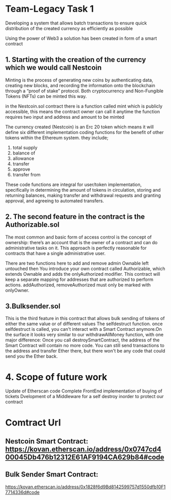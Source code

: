 # Team-Legacy Task 1

Developing a system that allows batch transactions to ensure quick distribution of the created currency as efficiently as possible

Using the power of Web3 a solution has been created in form of a smart contract

## 1. Starting with the creation of the currency which we would call Nestcoin

Minting is the process of generating new coins by authenticating data, creating new blocks, and recording the information
onto the blockchain through a “proof of stake” protocol. Both cryptocurrency and Non-Fungible Tokens (NFTs) can be minted this way.

in the Nestcoin.sol contract there is a function called mint which is publicly accessible, this means the contract owner can call it anytime
the function requires two input and address and amount to be minted

The currency created (Nestcoin) is an Erc 20 token which means it will define six different implementation coding functions for the benefit
of other tokens within the Ethereum system. they include;

1. total supply
2. balance of
3. allowance
4. transfer
5. approve
6. transfer from

These code functions are integral for user/token implementation, specifically in determining the amount of tokens in circulation, storing
and returning balances, making transfer and withdrawal requests and granting approval, and agreeing to automated transfers.

## 2. The second feature in the contract is the Authorizable.sol

The most common and basic form of access control is the concept of ownership: there’s an account that is the owner of a contract and can do administrative tasks on it. This approach is perfectly reasonable for contracts that have a single administrative user.

There are two functions here to add and remove admin
Ownable left untouched then You introduce your own contract called Authorizable, which extends Ownable and adds the onlyAuthorized modifier.
This contract will keep a separate mapping for addresses that are authorized to perform actions. addAuthorized, removeAuthorized must only be marked with onlyOwner.

## 3.Bulksender.sol

This is the third feature in this contract that allows bulk sending of tokens of either the same value or of different values
The selfdestruct function. once selfdestruct is called, you can't interact with a Smart Contract anymore.On the surface it looks very similar
to our withdrawAllMoney function, with one major difference: Once you call destroySmartContract, the address of the Smart Contract will contain
no more code. You can still send transactions to the address and transfer Ether there, but there won't be any code that could send you the Ether back.


# 4. Scope of future work

Update of Etherscan code
Complete FrontEnd implementation of buying of tickets
Dvelopment of a Middleware for a self destroy inorder to protect our contract

# Comtract Url

## Nestcoin Smart Contract:  https://kovan.etherscan.io/address/0x0747cd400045Db476b12312E61AF9194CA629b84#code

## Bulk Sender Smart Contract:
https://kovan.etherscan.io/address/0x1828f6d9Bd8142599757d1550dfb10F17714336d#code


